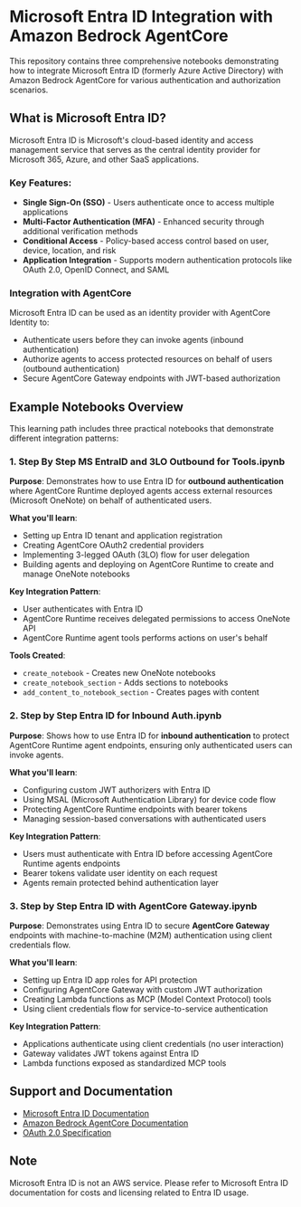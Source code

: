 # Microsoft Entra ID Integration with Amazon Bedrock AgentCore

This repository contains three comprehensive notebooks demonstrating how to integrate Microsoft Entra ID (formerly Azure Active Directory) with Amazon Bedrock AgentCore for various authentication and authorization scenarios.

## What is Microsoft Entra ID?

Microsoft Entra ID is Microsoft's cloud-based identity and access management service that serves as the central identity provider for Microsoft 365, Azure, and other SaaS applications.

### Key Features:
- **Single Sign-On (SSO)** - Users authenticate once to access multiple applications
- **Multi-Factor Authentication (MFA)** - Enhanced security through additional verification methods  
- **Conditional Access** - Policy-based access control based on user, device, location, and risk
- **Application Integration** - Supports modern authentication protocols like OAuth 2.0, OpenID Connect, and SAML

### Integration with AgentCore


Microsoft Entra ID can be used as an identity provider with AgentCore Identity to:
- Authenticate users before they can invoke agents (inbound authentication)
- Authorize agents to access protected resources on behalf of users (outbound authentication)
- Secure AgentCore Gateway endpoints with JWT-based authorization

## Example Notebooks Overview

This learning path includes three practical notebooks that demonstrate different integration patterns:

### 1. Step By Step MS EntraID and 3LO Outbound for Tools.ipynb

**Purpose**: Demonstrates how to use Entra ID for **outbound authentication** where AgentCore Runtime deployed agents access external resources (Microsoft OneNote) on behalf of authenticated users.

**What you'll learn**:
- Setting up Entra ID tenant and application registration
- Creating AgentCore OAuth2 credential providers
- Implementing 3-legged OAuth (3LO) flow for user delegation
- Building agents and deploying on AgentCore Runtime to create and manage OneNote notebooks

**Key Integration Pattern**: 
- User authenticates with Entra ID
- AgentCore Runtime receives delegated permissions to access OneNote API
- AgentCore Runtime agent tools performs actions on user's behalf


**Tools Created**:
- `create_notebook` - Creates new OneNote notebooks
- `create_notebook_section` - Adds sections to notebooks  
- `add_content_to_notebook_section` - Creates pages with content

### 2. Step by Step Entra ID for Inbound Auth.ipynb

**Purpose**: Shows how to use Entra ID for **inbound authentication** to protect AgentCore Runtime agent endpoints, ensuring only authenticated users can invoke agents.

**What you'll learn**:
- Configuring custom JWT authorizers with Entra ID
- Using MSAL (Microsoft Authentication Library) for device code flow
- Protecting AgentCore Runtime endpoints with bearer tokens
- Managing session-based conversations with authenticated users

**Key Integration Pattern**:
- Users must authenticate with Entra ID before accessing AgentCore Runtime agents endpoints
- Bearer tokens validate user identity on each request
- Agents remain protected behind authentication layer


### 3. Step by Step Entra ID with AgentCore Gateway.ipynb

**Purpose**: Demonstrates using Entra ID to secure **AgentCore Gateway** endpoints with machine-to-machine (M2M) authentication using client credentials flow.

**What you'll learn**:
- Setting up Entra ID app roles for API protection
- Configuring AgentCore Gateway with custom JWT authorization
- Creating Lambda functions as MCP (Model Context Protocol) tools
- Using client credentials flow for service-to-service authentication

**Key Integration Pattern**:
- Applications authenticate using client credentials (no user interaction)
- Gateway validates JWT tokens against Entra ID
- Lambda functions exposed as standardized MCP tools



## Support and Documentation

- [Microsoft Entra ID Documentation](https://learn.microsoft.com/en-us/entra/)
- [Amazon Bedrock AgentCore Documentation](https://docs.aws.amazon.com/bedrock-agentcore/)
- [OAuth 2.0 Specification](https://oauth.net/2/)

## Note

Microsoft Entra ID is not an AWS service. Please refer to Microsoft Entra ID documentation for costs and licensing related to Entra ID usage.